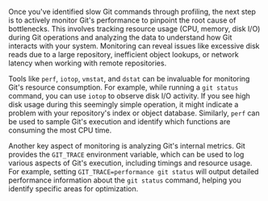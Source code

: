 Once you've identified slow Git commands through profiling, the next step is to actively monitor Git's performance to pinpoint the root cause of bottlenecks. This involves tracking resource usage (CPU, memory, disk I/O) during Git operations and analyzing the data to understand how Git interacts with your system. Monitoring can reveal issues like excessive disk reads due to a large repository, inefficient object lookups, or network latency when working with remote repositories.

Tools like `perf`, `iotop`, `vmstat`, and `dstat` can be invaluable for monitoring Git's resource consumption. For example, while running a `git status` command, you can use `iotop` to observe disk I/O activity. If you see high disk usage during this seemingly simple operation, it might indicate a problem with your repository's index or object database. Similarly, `perf` can be used to sample Git's execution and identify which functions are consuming the most CPU time.

Another key aspect of monitoring is analyzing Git's internal metrics. Git provides the `GIT_TRACE` environment variable, which can be used to log various aspects of Git's execution, including timings and resource usage. For example, setting `GIT_TRACE=performance git status` will output detailed performance information about the `git status` command, helping you identify specific areas for optimization.